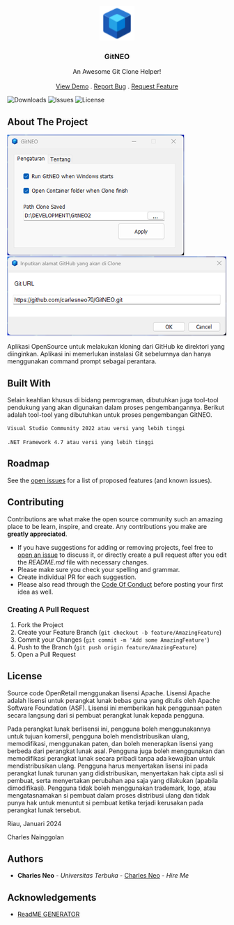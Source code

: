 <br/>
<p align="center">
  <a href="https://github.com/carlesneo70/GitNEO">
    <img src="images/logo.png" alt="Logo" width="80" height="80">
  </a>

  <h3 align="center">GitNEO</h3>

  <p align="center">
    An Awesome Git Clone Helper!
    <br/>
    <br/>
    <a href="https://github.com/carlesneo70/GitNEO">View Demo</a>
    .
    <a href="https://github.com/carlesneo70/GitNEO/issues">Report Bug</a>
    .
    <a href="https://github.com/carlesneo70/GitNEO/issues">Request Feature</a>
  </p>
</p>

![Downloads](https://img.shields.io/github/downloads/carlesneo70/GitNEO/total) ![Issues](https://img.shields.io/github/issues/carlesneo70/GitNEO) ![License](https://img.shields.io/github/license/carlesneo70/GitNEO) 

## About The Project

![Screen Shot](images/Screen1.png)
![Screen Shot](images/Screen2.png)

Aplikasi OpenSource untuk melakukan kloning dari GitHub ke direktori yang diinginkan. Aplikasi ini memerlukan instalasi Git sebelumnya dan hanya menggunakan command prompt sebagai perantara.

## Built With

Selain keahlian khusus di bidang pemrograman, dibutuhkan juga tool-tool pendukung yang akan digunakan dalam proses pengembangannya. Berikut adalah tool-tool yang dibutuhkan untuk proses pengembangan GitNEO.

    Visual Studio Community 2022 atau versi yang lebih tinggi

    .NET Framework 4.7 atau versi yang lebih tinggi

## Roadmap

See the [open issues](https://github.com/carlesneo70/GitNEO/issues) for a list of proposed features (and known issues).

## Contributing

Contributions are what make the open source community such an amazing place to be learn, inspire, and create. Any contributions you make are **greatly appreciated**.
* If you have suggestions for adding or removing projects, feel free to [open an issue](https://github.com/carlesneo70/GitNEO/issues/new) to discuss it, or directly create a pull request after you edit the *README.md* file with necessary changes.
* Please make sure you check your spelling and grammar.
* Create individual PR for each suggestion.
* Please also read through the [Code Of Conduct](https://github.com/carlesneo70/GitNEO/blob/main/CODE_OF_CONDUCT.md) before posting your first idea as well.

### Creating A Pull Request

1. Fork the Project
2. Create your Feature Branch (`git checkout -b feature/AmazingFeature`)
3. Commit your Changes (`git commit -m 'Add some AmazingFeature'`)
4. Push to the Branch (`git push origin feature/AmazingFeature`)
5. Open a Pull Request

## License

Source code OpenRetail menggunakan lisensi Apache. Lisensi Apache adalah lisensi untuk perangkat lunak bebas guna yang ditulis oleh Apache Software Foundation (ASF). Lisensi ini memberikan hak penggunaan paten secara langsung dari si pembuat perangkat lunak kepada pengguna.

Pada perangkat lunak berlisensi ini, pengguna boleh menggunakannya untuk tujuan komersil, pengguna boleh mendistribusikan ulang, memodifikasi, menggunakan paten, dan boleh menerapkan lisensi yang berbeda dari perangkat lunak asal. Pengguna juga boleh menggunakan dan memodifikasi perangkat lunak secara pribadi tanpa ada kewajiban untuk mendistribusikan ulang. Pengguna harus menyertakan lisensi ini pada perangkat lunak turunan yang didistribusikan, menyertakan hak cipta asli si pembuat, serta menyertakan perubahan apa saja yang dilakukan (apabila dimodifikasi). Pengguna tidak boleh menggunakan trademark, logo, atau mengatasnamakan si pembuat dalam proses distribusi ulang dan tidak punya hak untuk menuntut si pembuat ketika terjadi kerusakan pada perangkat lunak tersebut.

Riau, Januari 2024

Charles Nainggolan

## Authors

* **Charles Neo** - *Universitas Terbuka* - [Charles Neo](https://github.com/carlesneo70/) - *Hire Me*

## Acknowledgements

* [ReadME GENERATOR](https://readme.shaankhan.dev/)
